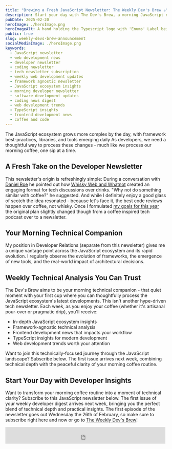 ```yaml
---
title: "Brewing a Fresh JavaScript Newsletter: The Weekly Dev's Brew ☕️"
description: Start your day with The Dev's Brew, a morning JavaScript newsletter delivering weekly technical insights with your coffee. Subscribe for curated ecosystem analysis and development updates.
pubDate: 2025-02-20
heroImage: ./heroImage.png
heroImageAlt: A hand holding the Typescript logo with 'Enums' Label being thrown in a trash can
public: true
slug: weekly-devs-brew-announcement
socialMediaImage: ./heroImage.png
keywords:
  - JavaScript newsletter
  - web development news
  - developer newsletter
  - coding newsletter
  - tech newsletter subscription
  - weekly web development updates
  - framework agnostic newsletter
  - JavaScript ecosystem insights
  - morning developer newsletter
  - software development updates
  - coding news digest
  - web development trends
  - TypeScript insights
  - frontend development news
  - coffee and code
---
```



The JavaScript ecosystem grows more complex by the day, with framework best-practices, libraries, and tools emerging daily
As developers, we need a thoughtful way to process these changes - much like we process our morning coffee, one sip at a time.

## A Fresh Take on the Developer Newsletter

This newsletter's origin is refreshingly simple: During a conversation with [Daniel Roe](https://bsky.app/profile/danielroe.dev)
he pointed out how [Whisky Web and Whatnot](https://whiskey.fm/) created an engaging format for tech discussions over drinks.
"Why not do something similar with coffee?" he suggested.
And while I definitely enjoy a good glass of scotch the idea resonated - because let's face it, the best code reviews happen over coffee, not whisky.
Once I formulated [my goals for this year](./2024-review) the original plan slightly changed though from a coffee inspired tech podcast over to a newsletter.

## Your Morning Technical Companion

My position in Developer Relations (separate from this newsletter) gives me a unique vantage point across the JavaScript ecosystem and its rapid evolution.
I regularly observe the evolution of frameworks, the emergence of new tools, and the real-world impact of architectural decisions.

## Weekly Technical Analysis You Can Trust

The Dev's Brew aims to be your morning technical companion - that quiet moment with your first cup where you can thoughtfully process
the JavaScript ecosystem's latest developments. This isn't another hype-driven tech newsletter.
Each week, as you enjoy your coffee (whether it's artisanal pour-over or pragmatic drip), you'll receive:

- In-depth JavaScript ecosystem insights
- Framework-agnostic technical analysis
- Frontend development news that impacts your workflow
- TypeScript insights for modern development
- Web development trends worth your attention

Want to join this technically-focused journey through the JavaScript landscape?
Subscribe below. The first issue arrives next week, combining technical depth with the peaceful clarity of your morning coffee routine.

## Start Your Day with Developer Insights

Want to transform your morning coffee routine into a moment of technical clarity? Subscribe to this JavaScript newsletter below. The first issue of your weekly developer digest arrives next week, bringing you the perfect blend of technical depth and practical insights.
The first episode of the newsletter goes out Wednesday the 26th of February, so make sure to subscribe right here and now or go to [The Weekly Dev's Brew](https://weekly-brew.dev)!

<iframe src="https://embeds.beehiiv.com/7f2a69f2-55ae-49e0-87f9-797d92d34188?slim=true"
data-test-id="beehiiv-embed" height="52" width="500" frameBorder="0" scrolling="no" class="mt-4 mb-4"
style={{"margin": "auto", borderRadius: "0px !important", backgroundColor: "transparent"}}></iframe>

